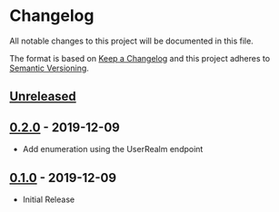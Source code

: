 # Changelog
All notable changes to this project will be documented in this file.

The format is based on [Keep a Changelog](http://keepachangelog.com/en/1.0.0/)
and this project adheres to [Semantic Versioning](http://semver.org/spec/v2.0.0.html).

## [Unreleased]

## [0.2.0] - 2019-12-09
- Add enumeration using the UserRealm endpoint

## [0.1.0] - 2019-12-09
- Initial Release

[Unreleased]: https://github.com/jakewarren/o365verify/compare/v0.2.0...HEAD
[0.2.0]: https://github.com/jakewarren/o365verify/releases/tag/v0.2.0
[0.1.0]: https://github.com/jakewarren/o365verify/releases/tag/v0.1.0
